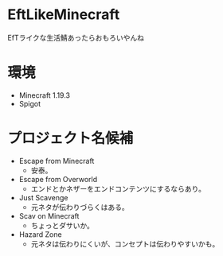 # EftLikeMinecraft
EfTライクな生活鯖あったらおもろいやんね

# 環境
- Minecraft 1.19.3
- Spigot

# プロジェクト名候補
- Escape from Minecraft
  - 安泰。
- Escape from Overworld
  - エンドとかネザーをエンドコンテンツにするならあり。
- Just Scavenge
  - 元ネタが伝わりづらくはある。
- Scav on Minecraft
  - ちょっとダサいか。
- Hazard Zone
  - 元ネタは伝わりにくいが、コンセプトは伝わりやすいかも。
